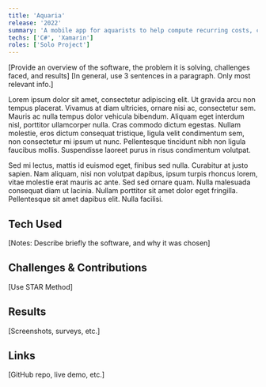 ```yaml
---
title: 'Aquaria'
release: '2022'
summary: 'A mobile app for aquarists to help compute recurring costs, calculate aquarium dimensions, and check tankmate compatibility.'
techs: ['C#', 'Xamarin']
roles: ['Solo Project']
---
```

[Provide an overview of the software, the problem it is solving, challenges faced, and results]
[In general, use 3 sentences in a paragraph. Only most relevant info.]

Lorem ipsum dolor sit amet, consectetur adipiscing elit. Ut gravida arcu non tempus placerat. Vivamus at diam ultricies, ornare nisi ac, consectetur sem. Mauris ac nulla tempus dolor vehicula bibendum. Aliquam eget interdum nisl, porttitor ullamcorper nulla. Cras commodo dictum egestas. Nullam molestie, eros dictum consequat tristique, ligula velit condimentum sem, non consectetur mi ipsum ut nunc. Pellentesque tincidunt nibh non ligula faucibus mollis. Suspendisse laoreet purus in risus condimentum volutpat.

Sed mi lectus, mattis id euismod eget, finibus sed nulla. Curabitur at justo sapien. Nam aliquam, nisi non volutpat dapibus, ipsum turpis rhoncus lorem, vitae molestie erat mauris ac ante. Sed sed ornare quam. Nulla malesuada consequat diam ut lacinia. Nullam porttitor sit amet dolor eget fringilla. Pellentesque sit amet dapibus elit. Nulla facilisi.

## Tech Used
[Notes: Describe briefly the software, and why it was chosen]

## Challenges & Contributions
[Use STAR Method]

## Results
[Screenshots, surveys, etc.]

## Links
[GitHub repo, live demo, etc.]